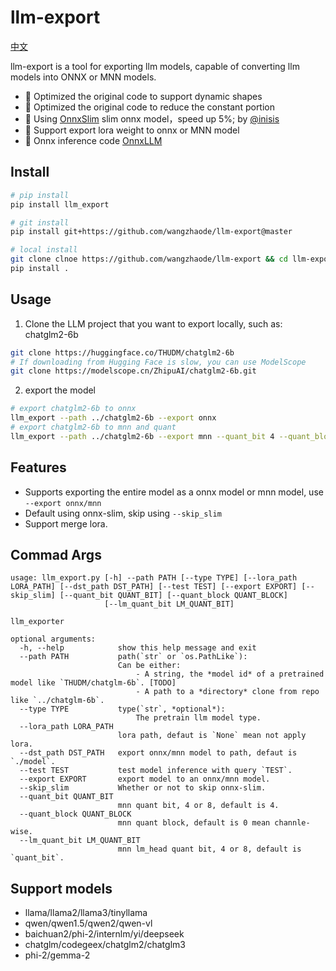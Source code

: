 # llm-export

[中文](./README_en.md)

llm-export is a tool for exporting llm models, capable of converting llm models into ONNX or MNN models.
- 🚀 Optimized the original code to support dynamic shapes
- 🚀 Optimized the original code to reduce the constant portion
- 🚀 Using [OnnxSlim](https://github.com/inisis/OnnxSlim) slim onnx model，speed up 5%; by [@inisis](https://github.com/inisis)
- 🚀 Support export lora weight to onnx or MNN model
- 🚀 Onnx inference code [OnnxLLM](https://github.com/inisis/OnnxLLM)

## Install

```sh
# pip install
pip install llm_export

# git install
pip install git+https://github.com/wangzhaode/llm-export@master

# local install
git clone clnoe https://github.com/wangzhaode/llm-export && cd llm-export/
pip install .
```

## Usage
1. Clone the LLM project that you want to export locally, such as: chatglm2-6b
```sh
git clone https://huggingface.co/THUDM/chatglm2-6b
# If downloading from Hugging Face is slow, you can use ModelScope
git clone https://modelscope.cn/ZhipuAI/chatglm2-6b.git
```
2. export the model
```sh
# export chatglm2-6b to onnx
llm_export --path ../chatglm2-6b --export onnx
# export chatglm2-6b to mnn and quant
llm_export --path ../chatglm2-6b --export mnn --quant_bit 4 --quant_block 128
```

## Features
- Supports exporting the entire model as a onnx model or mnn model, use `--export onnx/mnn`
- Default using onnx-slim, skip using `--skip_slim`
- Support merge lora.

## Commad Args
```
usage: llm_export.py [-h] --path PATH [--type TYPE] [--lora_path LORA_PATH] [--dst_path DST_PATH] [--test TEST] [--export EXPORT] [--skip_slim] [--quant_bit QUANT_BIT] [--quant_block QUANT_BLOCK]
                     [--lm_quant_bit LM_QUANT_BIT]

llm_exporter

optional arguments:
  -h, --help            show this help message and exit
  --path PATH           path(`str` or `os.PathLike`):
                        Can be either:
                        	- A string, the *model id* of a pretrained model like `THUDM/chatglm-6b`. [TODO]
                        	- A path to a *directory* clone from repo like `../chatglm-6b`.
  --type TYPE           type(`str`, *optional*):
                        	The pretrain llm model type.
  --lora_path LORA_PATH
                        lora path, defaut is `None` mean not apply lora.
  --dst_path DST_PATH   export onnx/mnn model to path, defaut is `./model`.
  --test TEST           test model inference with query `TEST`.
  --export EXPORT       export model to an onnx/mnn model.
  --skip_slim           Whether or not to skip onnx-slim.
  --quant_bit QUANT_BIT
                        mnn quant bit, 4 or 8, default is 4.
  --quant_block QUANT_BLOCK
                        mnn quant block, default is 0 mean channle-wise.
  --lm_quant_bit LM_QUANT_BIT
                        mnn lm_head quant bit, 4 or 8, default is `quant_bit`.
```

## Support models

- llama/llama2/llama3/tinyllama
- qwen/qwen1.5/qwen2/qwen-vl
- baichuan2/phi-2/internlm/yi/deepseek
- chatglm/codegeex/chatglm2/chatglm3
- phi-2/gemma-2